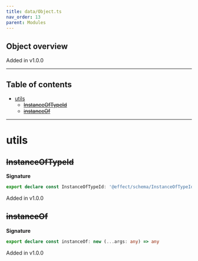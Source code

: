 ```yaml
---
title: data/Object.ts
nav_order: 13
parent: Modules
---
```


## Object overview

Added in v1.0.0

---

<h2 class="text-delta">Table of contents</h2>

- [utils](#utils)
  - [~~InstanceOfTypeId~~](#instanceoftypeid)
  - [~~instanceOf~~](#instanceof)

---

# utils

## ~~InstanceOfTypeId~~

**Signature**

```ts
export declare const InstanceOfTypeId: '@effect/schema/InstanceOfTypeId'
```

Added in v1.0.0

## ~~instanceOf~~

**Signature**

```ts
export declare const instanceOf: new (...args: any) => any
```

Added in v1.0.0
